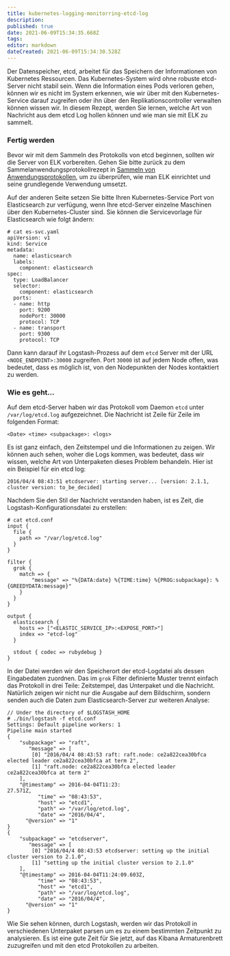 ```yaml
---
title: kubernetes-logging-monitorring-etcd-log
description: 
published: true
date: 2021-06-09T15:34:35.668Z
tags: 
editor: markdown
dateCreated: 2021-06-09T15:34:30.528Z
---
```


Der Datenspeicher, etcd, arbeitet für das Speichern der Informationen von Kubernetes Ressourcen. Das Kubernetes-System wird ohne robuste etcd-Server nicht stabil sein. Wenn die Information eines Pods verloren gehen, können wir es nicht im System erkennen, wie wir über mit den Kubernetes-Service darauf zugreifen oder ihn über den Replikationscontroller verwalten können wissen wir. In diesem Rezept, werden Sie lernen, welche Art von Nachricht aus dem etcd Log hollen können und wie man sie mit ELK zu sammelt.

### Fertig werden

Bevor wir mit dem Sammeln des Protokolls von etcd beginnen, sollten wir die Server von ELK vorbereiten. Gehen Sie bitte zurück zu dem Sammelanwendungsprotokollrezept in [Sammeln von Anwendungsprotokollen](../kubernetes-logging-monitorring-anwendungsprotokollen), um zu überprüfen, wie man ELK einrichtet und seine grundlegende Verwendung umsetzt.

Auf der anderen Seite setzen Sie bitte Ihren Kubernetes-Service Port von Elasticsearch zur verfügung, wenn Ihre etcd-Server einzelne Maschinen über den Kubernetes-Cluster sind. Sie können die Servicevorlage für Elasticsearch wie folgt ändern:

```
# cat es-svc.yaml
apiVersion: v1
kind: Service
metadata:
  name: elasticsearch
  labels:
    component: elasticsearch
spec:
  type: LoadBalancer
  selector:
    component: elasticsearch
  ports:
  - name: http
    port: 9200
    nodePort: 30000
    protocol: TCP
  - name: transport
    port: 9300
    protocol: TCP

```

Dann kann darauf ihr Logstash-Prozess auf dem `etcd` Server mit der URL `<NODE_ENDPOINT>:30000` zugreifen. Port `30000` ist auf jedem Node offen, was bedeutet, dass es möglich ist, von den Nodepunkten der Nodes kontaktiert zu werden.

### Wie es geht…

Auf dem etcd-Server haben wir das Protokoll vom Daemon `etcd` unter` /var/log/etcd.log` aufgezeichnet. Die Nachricht ist Zeile für Zeile im folgenden Format:

`<Date> <time> <subpackage>: <logs>`

Es ist ganz einfach, den Zeitstempel und die Informationen zu zeigen. Wir können auch sehen, woher die Logs kommen, was bedeutet, dass wir wissen, welche Art von Unterpaketen dieses Problem behandeln. Hier ist ein Beispiel für ein etcd log:

`2016/04/4 08:43:51 etcdserver: starting server... [version: 2.1.1, cluster version: to_be_decided]`

Nachdem Sie den Stil der Nachricht verstanden haben, ist es Zeit, die Logstash-Konfigurationsdatei zu erstellen:

``` 
# cat etcd.conf
input {
  file {
    path => "/var/log/etcd.log"
  }
}

filter {
  grok {
    match => {
        "message" => "%{DATA:date} %{TIME:time} %{PROG:subpackage}: %{GREEDYDATA:message}"
    }
  }
}

output {
  elasticsearch {
    hosts => ["<ELASTIC_SERVICE_IP>:<EXPOSE_PORT>"]
    index => "etcd-log"
  }

  stdout { codec => rubydebug }
}
```
In der Datei werden wir den Speicherort der etcd-Logdatei als dessen Eingabedaten zuordnen. Das im `grok` Filter definierte Muster trennt einfach das Protokoll in drei Teile: Zeitstempel, das Unterpaket und die Nachricht. 
Natürlich zeigen wir nicht nur die Ausgabe auf dem Bildschirm, sondern senden auch die Daten zum Elasticsearch-Server zur weiteren Analyse:
```
// Under the directory of $LOGSTASH_HOME
# ./bin/logstash -f etcd.conf
Settings: Default pipeline workers: 1
Pipeline main started
{
    "subpackage" => "raft",
       "message" => [
        [0] "2016/04/4 08:43:53 raft: raft.node: ce2a822cea30bfca elected leader ce2a822cea30bfca at term 2",
        [1] "raft.node: ce2a822cea30bfca elected leader ce2a822cea30bfca at term 2"
    ],
    "@timestamp" => 2016-04-04T11:23:
27.571Z,
          "time" => "08:43:53",
          "host" => "etcd1",
          "path" => "/var/log/etcd.log",
          "date" => "2016/04/4",
      "@version" => "1"
}
{
    "subpackage" => "etcdserver",
       "message" => [
        [0] "2016/04/4 08:43:53 etcdserver: setting up the initial cluster version to 2.1.0",
        [1] "setting up the initial cluster version to 2.1.0"
    ],
    "@timestamp" => 2016-04-04T11:24:09.603Z,
          "time" => "08:43:53",
          "host" => "etcd1",
          "path" => "/var/log/etcd.log",
          "date" => "2016/04/4",
      "@version" => "1"
}
```
Wie Sie sehen können, durch Logstash, werden wir das Protokoll in verschiedenen Unterpaket parsen um es zu einem bestimmten Zeitpunkt zu analysieren. Es ist eine gute Zeit für Sie jetzt, auf das Kibana Armaturenbrett zuzugreifen und mit den etcd Protokollen zu arbeiten.
